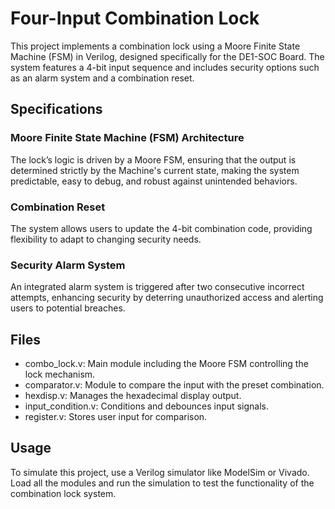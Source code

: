 # Four-Input Combination Lock
This project implements a combination lock using a Moore Finite State Machine (FSM) in Verilog, designed specifically for the DE1-SOC Board. The system features a 4-bit input sequence and includes security options such as an alarm system and a combination reset.

## Specifications
### Moore Finite State Machine (FSM) Architecture
The lock’s logic is driven by a Moore FSM, ensuring that the output is determined strictly by the Machine's current state, making the system predictable, easy to debug, and robust against unintended behaviors.

### Combination Reset
The system allows users to update the 4-bit combination code, providing flexibility to adapt to changing security needs. 

### Security Alarm System
An integrated alarm system is triggered after two consecutive incorrect attempts, enhancing security by deterring unauthorized access and alerting users to potential breaches.

## Files
- combo_lock.v: Main module including the Moore FSM controlling the lock mechanism.
- comparator.v: Module to compare the input with the preset combination.
- hexdisp.v: Manages the hexadecimal display output.
- input_condition.v: Conditions and debounces input signals.
- register.v: Stores user input for comparison.
## Usage
To simulate this project, use a Verilog simulator like ModelSim or Vivado. Load all the modules and run the simulation to test the functionality of the combination lock system.
